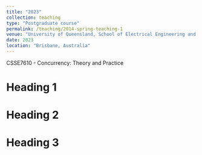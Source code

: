 ```yaml
---
title: "2023"
collection: teaching
type: "Postgraduate course"
permalink: /teaching/2014-spring-teaching-1
venue: "University of Queensland, School of Electrical Engineering and Computer Science"
date: 2023
location: "Brisbane, Australia"
---
```


CSSE7610 - Concurrency: Theory and Practice

Heading 1
======

Heading 2
======

Heading 3
======

